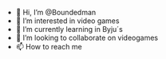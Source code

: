 - 👋 Hi, I’m @Boundedman 
- 👀 I’m interested in video games
- 🌱 I’m currently learning in Byju´s
- 💞️ I’m looking to collaborate on videogames
- 📫 How to reach me

<!---
Boundedman/Boundedman is a ✨ special ✨ repository because its `README.md` (this file) appears on your GitHub profile.
You can click the Preview link to take a look at your changes.
--->
